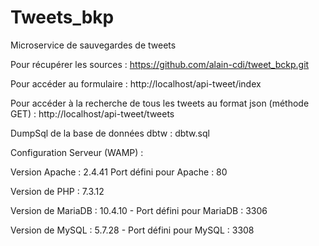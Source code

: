 # Tweets_bkp
Microservice de sauvegardes de tweets


Pour récupérer les sources : https://github.com/alain-cdi/tweet_bckp.git

Pour accéder au formulaire : http://localhost/api-tweet/index 

Pour accéder à la recherche de tous les tweets au format json (méthode GET) : http://localhost/api-tweet/tweets

DumpSql de la base de données dbtw : dbtw.sql

Configuration Serveur (WAMP) :

Version Apache : 2.4.41 Port défini pour Apache : 80

Version de PHP : 7.3.12  

Version de MariaDB : 10.4.10 - Port défini pour MariaDB : 3306

Version de MySQL : 5.7.28 - Port défini pour MySQL : 3308


